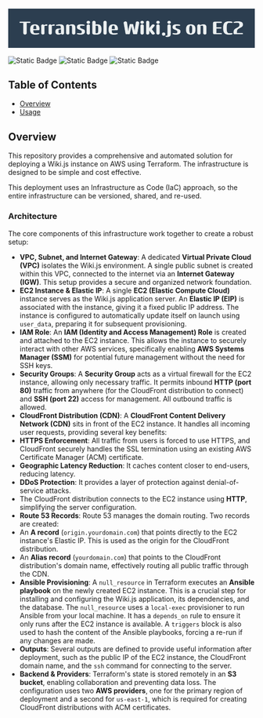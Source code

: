 ![Terransible_Wiki.js_on_EC2](Terransible_Wiki.js_on_EC2.png)

![Static Badge](https://img.shields.io/badge/Terraform-v1.13.2-blue) ![Static Badge](https://img.shields.io/badge/AWS_CLI-2.27.49-blue) ![Static Badge](https://img.shields.io/badge/Python-3.13.4-blue)

## Table of Contents
- [Overview](#overview)
- [Usage](#usage)

## Overview

This repository provides a comprehensive and automated solution for deploying a Wiki.js instance on AWS using Terraform. The infrastructure is designed to be simple and cost effective.

This deployment uses an Infrastructure as Code (IaC) approach, so the entire infrastructure can be versioned, shared, and re-used.

### Architecture

The core components of this infrastructure work together to create a robust setup:

- **VPC, Subnet, and Internet Gateway**: A dedicated **Virtual Private Cloud (VPC)** isolates the Wiki.js environment. A single public subnet is created within this VPC, connected to the internet via an **Internet Gateway (IGW)**. This setup provides a secure and organized network foundation.
- **EC2 Instance & Elastic IP**: A single **EC2 (Elastic Compute Cloud)** instance serves as the Wiki.js application server. An **Elastic IP (EIP)** is associated with the instance, giving it a fixed public IP address. The instance is configured to automatically update itself on launch using `user_data`, preparing it for subsequent provisioning.
- **IAM Role**: An **IAM (Identity and Access Management) Role** is created and attached to the EC2 instance. This allows the instance to securely interact with other AWS services, specifically enabling **AWS Systems Manager (SSM)** for potential future management without the need for SSH keys.
- **Security Groups**: A **Security Group** acts as a virtual firewall for the EC2 instance, allowing only necessary traffic. It permits inbound **HTTP (port 80)** traffic from anywhere (for the CloudFront distribution to connect) and **SSH (port 22)** access for management. All outbound traffic is allowed.
- **CloudFront Distribution (CDN)**: A **CloudFront Content Delivery Network (CDN)** sits in front of the EC2 instance. It handles all incoming user requests, providing several key benefits:
 - **HTTPS Enforcement**: All traffic from users is forced to use HTTPS, and CloudFront securely handles the SSL termination using an existing AWS Certificate Manager (ACM) certificate.
 - **Geographic Latency Reduction**: It caches content closer to end-users, reducing latency.
 - **DDoS Protection**: It provides a layer of protection against denial-of-service attacks.
 - The CloudFront distribution connects to the EC2 instance using **HTTP**, simplifying the server configuration.
- **Route 53 Records**: Route 53 manages the domain routing. Two records are created:
 - An **A record** (`origin.yourdomain.com`) that points directly to the EC2 instance's Elastic IP. This is used as the origin for the CloudFront distribution.
 - An **Alias record** (`yourdomain.com`) that points to the CloudFront distribution's domain name, effectively routing all public traffic through the CDN.
- **Ansible Provisioning**: A `null_resource` in Terraform executes an **Ansible playbook** on the newly created EC2 instance. This is a crucial step for installing and configuring the Wiki.js application, its dependencies, and the database. The `null_resource` uses a `local-exec` provisioner to run Ansible from your local machine. It has a `depends_on` rule to ensure it only runs after the EC2 instance is available. A `triggers` block is also used to hash the content of the Ansible playbooks, forcing a re-run if any changes are made.
- **Outputs**: Several outputs are defined to provide useful information after deployment, such as the public IP of the EC2 instance, the CloudFront domain name, and the `ssh` command for connecting to the server.
- **Backend & Providers**: Terraform's state is stored remotely in an **S3 bucket**, enabling collaboration and preventing data loss. The configuration uses two **AWS providers**, one for the primary region of deployment and a second for `us-east-1`, which is required for creating CloudFront distributions with ACM certificates.